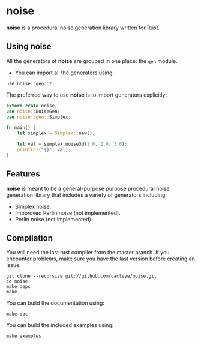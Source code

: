 # noise

**noise** is a procedural noise generation library written for Rust.

## Using **noise**
All the generators of **noise** are grouped in one place: the `gen` module.

* You can import all the generators using:

```ignore
use noise::gen::*;
```

The preferred way to use **noise** is to import generators explicitly:

```rust
extern crate noise;
use noise::NoiseGen;
use noise::gen::Simplex;

fn main() {
    let simplex = Simplex::new();

    let val = simplex.noise3d(1.0, 2.0, 3.0);
    println!("{}", val);
}
```

## Features
**noise** is meant to be a general-purpose purpose procedural noise generation library that
includes a variety of generators including:

* Simplex noise.
* Imporoved Perlin noise (not implemented).
* Perlin noise (not implemented).

## Compilation
You will need the last rust compiler from the master branch.
If you encounter problems, make sure you have the last version before creating an issue.

```ignore
git clone --recursive git://github.com/cacteye/noise.git
cd noise
make deps
make
```

You can build the documentation using:

```ignore
make doc
```

You can build the included examples using:

```ignore
make examples
```
